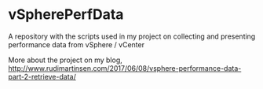 # vSpherePerfData

A repository with the scripts used in my project on collecting and presenting performance data from vSphere / vCenter

More about the project on my blog, http://www.rudimartinsen.com/2017/06/08/vsphere-performance-data-part-2-retrieve-data/
